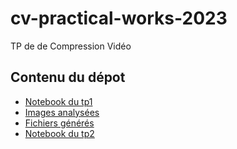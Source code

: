# cv-practical-works-2023
TP de de Compression Vidéo

## Contenu du dépot
 * [Notebook du tp1](./tp1/notebook.ipynb)
 * [Images analysées](./images)
 * [Fichiers générés](./outputs) 
 * [Notebook du tp2](./tp2/notebook.ipynb)
 